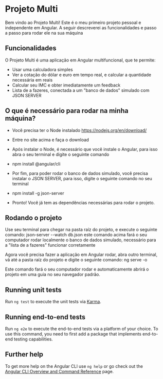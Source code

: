 # Projeto Multi

Bem vindo ao Projeto Multi! Este é o meu primeiro projeto pessoal e independente em Angular. A seguir descreverei as funcionalidades e passo a passo para rodar ele na sua máquina

## Funcionalidades

O Projeto Multi é uma aplicação em Angular multifuncional, que te permite:
* Usar uma calculadora simples
* Ver a cotação do dólar e euro em tempo real, e calcular a quantidade necessária em reais
* Calcular seu IMC e obter imediatamente um feedback
* Lista de a fazeres, conectada a um "banco de dados" simulado com JSON SERVER

## O que é necessário para rodar na minha máquina?

* Você precisa ter o Node instalado
https://nodejs.org/en/download/
* Entre no site acima e faça o download

* Após instalar o Node, é necessário que você instale o Angular, para isso abra o seu terminal e digite o seguinte comando
* npm install @angular/cli

* Por fim, para poder rodar o banco de dados simulado, você precisa instalar o JSON SERVER, para isso, digite o seguinte comando no seu terminal
* npm install -g json-server

* Pronto! Você já tem as dependências necessárias para rodar o projeto.

## Rodando o projeto

Use seu terminal para chegar na pasta raíz do projeto, e execute o seguinte comando:
json-server --watch db.json
este comando acima fará o seu computador rodar localmente o banco de dados simulado, necessário para a "lista de a fazeres" funcionar corretamente

Agora você precisa fazer a aplicação em Angular rodar, abra outro terminal, vá até a pasta raíz do projeto e digite o seguinte comando:
ng serve -o

Este comando fará o seu computador rodar e automaticamente abrirá o projeto em uma guia no seu navegador padrão.

## Running unit tests

Run `ng test` to execute the unit tests via [Karma](https://karma-runner.github.io).

## Running end-to-end tests

Run `ng e2e` to execute the end-to-end tests via a platform of your choice. To use this command, you need to first add a package that implements end-to-end testing capabilities.

## Further help

To get more help on the Angular CLI use `ng help` or go check out the [Angular CLI Overview and Command Reference](https://angular.io/cli) page.
